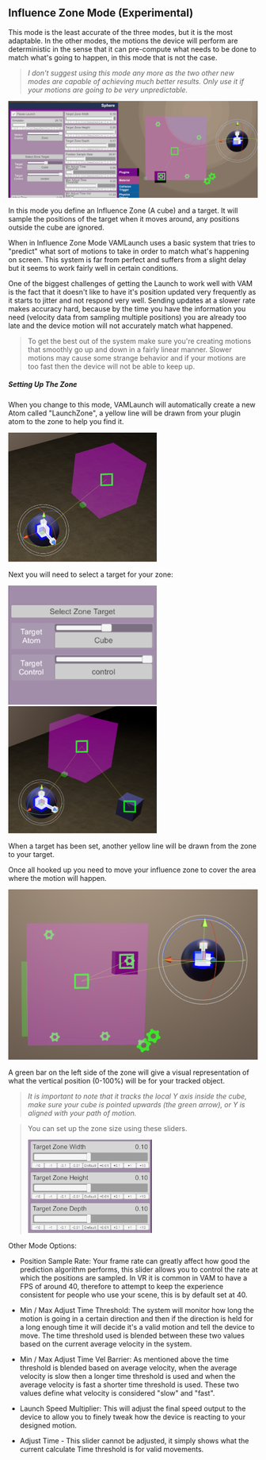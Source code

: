 ## Influence Zone Mode (Experimental)

This mode is the least accurate of the three modes, but it is the most adaptable.
In the other modes, the motions the device will perform are deterministic in the sense that it can pre-compute what needs to be done to match what's going to happen, in this mode that is not the case.

> *I don't suggest using this mode any more as the two other new modes are capable of achieving much better results. Only use it if your motions are going to be very unpredictable.*

<img src="Images/zone_mode.gif" width="600"/>

In this mode you define an Influence Zone (A cube) and a target. It will sample the positions of the target when it moves around, any positions outside the cube are ignored.

When in Influence Zone Mode VAMLaunch uses a basic system that tries to "predict" what sort of motions to take
in order to match what's happening on screen. This system is far from perfect and
suffers from a slight delay but it seems to work fairly well in certain conditions.

One of the biggest challenges of getting the Launch to work well with VAM is the
fact that it doesn't like to have it's position updated very frequently as it
starts to jitter and not respond very well. Sending updates at a slower rate makes accuracy hard, because by the time you have
the information you need (velocity data from sampling multiple positions) you are
already too late and the device motion will not accurately match what happened.

> To get the best out of the system make sure you're creating motions that smoothly go up
and down in a fairly linear manner.
> Slower motions may cause some strange behavior and if your motions are too fast
then the device will not be able to keep up.

##### Setting Up The Zone

When you change to this mode, VAMLaunch will automatically create a new Atom called "LaunchZone", a yellow line will be drawn from your plugin atom to the zone to help you find it.

<img src="Images/zone.PNG" width="300"/>

Next you will need to select a target for your zone:

<img src="Images/zone_target.PNG" width="300"/>
<img src="Images/zone_target_set.PNG" width="300"/>

When a target has been set, another yellow line will be drawn from the zone to your target.

Once all hooked up you need to move your influence zone to cover the area
where the motion will happen.

<img src="Images/zone_line.PNG"/>

A green bar on the left side of the zone will give a visual representation of what the vertical position (0-100%) will be for your tracked object.

> *It is important to note that it tracks the local Y axis inside the cube, make
sure your cube is pointed upwards (the green arrow), or Y is aligned with your
path of motion.*

> You can set up the zone size using these sliders.
>
> <img src="Images/zonesize.PNG" />

Other Mode Options:

- Position Sample Rate: Your frame rate can greatly affect how good the prediction algorithm performs,
this slider allows you to control the rate at which the positions are sampled. In VR it is common in VAM to have a FPS of around 40,
therefore to attempt to keep the experience consistent for people who use your scene, this is by default set at 40.

- Min / Max Adjust Time Threshold: The system will monitor how long the motion
is going in a certain direction and then if the direction is held for a long
enough time it will decide it's a valid motion and tell the device to move.
The time threshold used is blended between these two values based on the current
average velocity in the system.

- Min / Max Adjust Time Vel Barrier: As mentioned above the time threshold is blended
based on average velocity, when the average velocity is slow then a longer time
threshold is used and when the average velocity is fast a shorter time threshold is used.
These two values define what velocity is considered "slow" and "fast".

- Launch Speed Multiplier: This will adjust the final speed output to the
device to allow you to finely tweak how the device is reacting to your designed motion.

- Adjust Time - This slider cannot be adjusted, it simply shows what the current calculate Time threshold is for valid movements.
